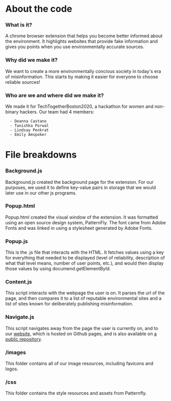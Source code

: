 # About the code

### What is it?
A chrome browser extension that helps you become better informed about the environment. It highlights websites that provide fake information and gives you points when you use environmentally accurate sources.


### Why did we make it?

We want to create a more environmentally concious society in today's era of misinformation. This starts by making it easier for everyone to choose reliable sources!


### Who are we and where did we make it?

We made it for TechTogetherBoston2020, a hackathon for women and non-binary hackers. Our team had 4 members:

      - Deanna Castano
      - Tanishka Porwal
      - Lindsay Penkrat
      - Emily Amspoker
      

# File breakdowns

### Background.js

Background.js created the background page for the extension. For our purposes, we used it to define key-value pairs in storage that we would later use in our other js programs.


### Popup.html

Popup.html created the visual window of the extension. It was formatted using an open source design system, PatternFly. The font came from Adobe Fonts and was linked in using a stylesheet generated by Adobe Fonts.


### Popup.js

This is the .js file that interacts with the HTML. It fetches values using a key for everything that needed to be displayed (level of reliability, description of what that level means, number of user points, etc.), and would then display those values by using documend.getElementById.


### Content.js

This script interacts with the webpage the user is on. It parses the url of the page, and then compares it to a list of reputable environmental sites and a list of sites known for deliberately publishing misinformation.


### Navigate.js

This script navigates away from the page the user is currently on, and to our [website](eamspoker.github.io/Fakenewsdetector), which is hosted on Github pages, and is also available on [a public repository](https://github.com/eamspoker/Fakenewsdetector).


### /images

This folder contains all of our image resources, including favicons and logos.


### /css

This folder contains the style resources and assets from Patternfly.


